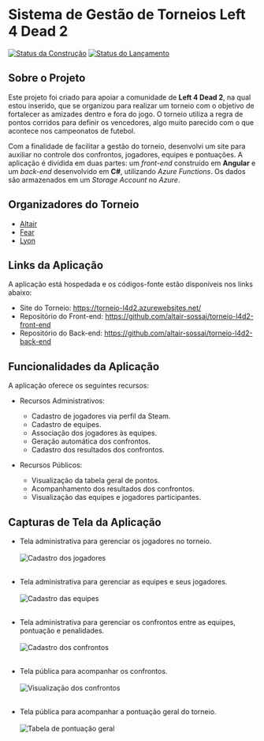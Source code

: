 # Sistema de Gestão de Torneios Left 4 Dead 2

[![Status da Construção](https://dev.azure.com/altairsossai/Torneio%20L4D2/_apis/build/status/build-web-app?branchName=master)](https://dev.azure.com/altairsossai/Torneio%20L4D2/_build/latest?definitionId=22&branchName=master)
[![Status do Lançamento](https://vsrm.dev.azure.com/altairsossai/_apis/public/Release/badge/59d9b252-ba33-43e4-b3c5-b8b204c4dfae/2/2)](https://dev.azure.com/altairsossai/Torneio%20L4D2/_release?_a=releases&view=mine&definitionId=2)

## Sobre o Projeto
Este projeto foi criado para apoiar a comunidade de **Left 4 Dead 2**, na qual estou inserido, que se organizou para realizar um torneio com o objetivo de fortalecer as amizades dentro e fora do jogo. O torneio utiliza a regra de pontos corridos para definir os vencedores, algo muito parecido com o que acontece nos campeonatos de futebol.

Com a finalidade de facilitar a gestão do torneio, desenvolvi um site para auxiliar no controle dos confrontos, jogadores, equipes e pontuações. A aplicação é dividida em duas partes: um *front-end* construído em **Angular** e um *back-end* desenvolvido em **C#**, utilizando *Azure Functions*. Os dados são armazenados em um *Storage Account* no *Azure*.

## Organizadores do Torneio
- [Altair](https://steamcommunity.com/profiles/76561198141521946/)
- [Fear](https://steamcommunity.com/profiles/76561198135872482/)
- [Lyon](https://steamcommunity.com/profiles/76561198076227103/)

## Links da Aplicação
A aplicação está hospedada e os códigos-fonte estão disponíveis nos links abaixo:

- Site do Torneio: https://torneio-l4d2.azurewebsites.net/
- Repositório do Front-end: https://github.com/altair-sossai/torneio-l4d2-front-end
- Repositório do Back-end: https://github.com/altair-sossai/torneio-l4d2-back-end

## Funcionalidades da Aplicação
A aplicação oferece os seguintes recursos:

- Recursos Administrativos:
  - Cadastro de jogadores via perfil da Steam.
  - Cadastro de equipes.
  - Associação dos jogadores às equipes.
  - Geração automática dos confrontos.
  - Cadastro dos resultados dos confrontos.
  
- Recursos Públicos:
  - Visualização da tabela geral de pontos.
  - Acompanhamento dos resultados dos confrontos.
  - Visualização das equipes e jogadores participantes.

## Capturas de Tela da Aplicação
- Tela administrativa para gerenciar os jogadores no torneio.<br/><br/>
![Cadastro dos jogadores](https://torneiol4d2.blob.core.windows.net/imgs/cadastro-jogadores.png)<br/><br/>

- Tela administrativa para gerenciar as equipes e seus jogadores.<br/><br/>
![Cadastro das equipes](https://torneiol4d2.blob.core.windows.net/imgs/cadastro-times.png)<br/><br/>

- Tela administrativa para gerenciar os confrontos entre as equipes, pontuação e penalidades.<br/><br/>
![Cadastro dos confrontos](https://torneiol4d2.blob.core.windows.net/imgs/cadastro-confrontos.png)<br/><br/>

- Tela pública para acompanhar os confrontos.<br/><br/>
![Visualização dos confrontos](https://torneiol4d2.blob.core.windows.net/imgs/visualizacao-confrontos.png)<br/><br/>

- Tela pública para acompanhar a pontuação geral do torneio.<br/><br/>
![Tabela de pontuação geral](https://torneiol4d2.blob.core.windows.net/imgs/tabela-pontos-gerais.png)<br/><br/>
